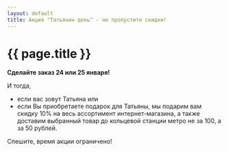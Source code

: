 ```yaml
---
layout: default
title: Акция "Татьянин день" - не пропустите скидки!
---
```


{{ page.title }}
================

**Сделайте заказ 24 или 25 января!**

И тогда,
*  если вас зовут Татьяна или
*  если Вы приобретаете подарок для Татьяны,
мы подарим вам скидку 10% на весь ассортимент интернет-магазина, а также доставим выбранный товар до кольцевой станции метро не за 100, а за 50 рублей.
 
Спешите, время акции ограничено!
